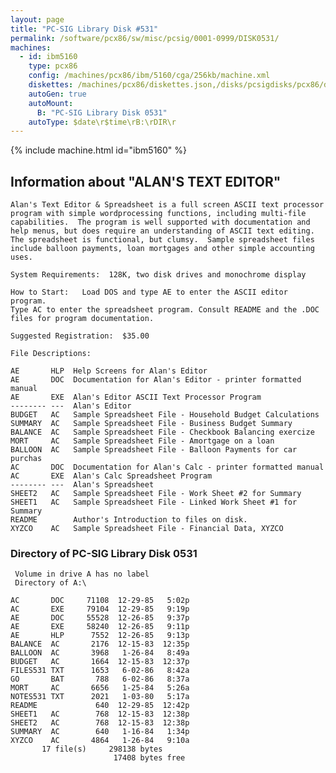 ```yaml
---
layout: page
title: "PC-SIG Library Disk #531"
permalink: /software/pcx86/sw/misc/pcsig/0001-0999/DISK0531/
machines:
  - id: ibm5160
    type: pcx86
    config: /machines/pcx86/ibm/5160/cga/256kb/machine.xml
    diskettes: /machines/pcx86/diskettes.json,/disks/pcsigdisks/pcx86/diskettes.json
    autoGen: true
    autoMount:
      B: "PC-SIG Library Disk 0531"
    autoType: $date\r$time\rB:\rDIR\r
---
```


{% include machine.html id="ibm5160" %}

## Information about "ALAN'S TEXT EDITOR"

    Alan's Text Editor & Spreadsheet is a full screen ASCII text processor
    program with simple wordprocessing functions, including multi-file
    capabilities.  The program is well supported with documentation and
    help menus, but does require an understanding of ASCII text editing.
    The spreadsheet is functional, but clumsy.  Sample spreadsheet files
    include balloon payments, loan mortgages and other simple accounting
    uses.
    
    System Requirements:  128K, two disk drives and monochrome display
    
    How to Start:   Load DOS and type AE to enter the ASCII editor program.
    Type AC to enter the spreadsheet program. Consult README and the .DOC
    files for program documentation.
    
    Suggested Registration:  $35.00
    
    File Descriptions:
    
    AE       HLP  Help Screens for Alan's Editor
    AE       DOC  Documentation for Alan's Editor - printer formatted manual
    AE       EXE  Alan's Editor ASCII Text Processor Program
    -------- ---  Alan's Editor
    BUDGET   AC   Sample Spreadsheet File - Household Budget Calculations
    SUMMARY  AC   Sample Spreadsheet File - Business Budget Summary
    BALANCE  AC   Sample Spreadsheet File - Checkbook Balancing exercize
    MORT     AC   Sample Spreadsheet File - Amortgage on a loan
    BALLOON  AC   Sample Spreadsheet File - Balloon Payments for car purchas
    AC       DOC  Documentation for Alan's Calc - printer formatted manual
    AC       EXE  Alan's Calc Spreadsheet Program
    -------- ---  Alan's Spreadsheet
    SHEET2   AC   Sample Spreadsheet File - Work Sheet #2 for Summary
    SHEET1   AC   Sample Spreadsheet File - Linked Work Sheet #1 for Summary
    README        Author's Introduction to files on disk.
    XYZCO    AC   Sample Spreadsheet File - Financial Data, XYZCO

### Directory of PC-SIG Library Disk 0531

     Volume in drive A has no label
     Directory of A:\

    AC       DOC     71108  12-29-85   5:02p
    AC       EXE     79104  12-29-85   9:19p
    AE       DOC     55528  12-26-85   9:37p
    AE       EXE     58240  12-26-85   9:11p
    AE       HLP      7552  12-26-85   9:13p
    BALANCE  AC       2176  12-15-83  12:35p
    BALLOON  AC       3968   1-26-84   8:49a
    BUDGET   AC       1664  12-15-83  12:37p
    FILES531 TXT      1653   6-02-86   8:42a
    GO       BAT       788   6-02-86   8:37a
    MORT     AC       6656   1-25-84   5:26a
    NOTES531 TXT      2021   1-03-80   5:17a
    README             640  12-29-85  12:42p
    SHEET1   AC        768  12-15-83  12:38p
    SHEET2   AC        768  12-15-83  12:38p
    SUMMARY  AC        640   1-16-84   1:34p
    XYZCO    AC       4864   1-26-84   9:10a
           17 file(s)     298138 bytes
                           17408 bytes free
